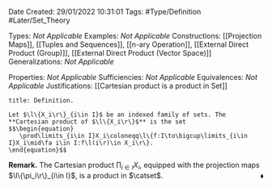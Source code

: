 <div class="topSpace"></div>

Date Created: 29/01/2022 10:31:01
Tags: #Type/Definition #Later/Set_Theory

Types: _Not Applicable_
Examples: _Not Applicable_
Constructions: [[Projection Maps]], [[Tuples and Sequences]], [[n-ary Operation]], [[External Direct Product (Group)]], [[External Direct Product (Vector Space)]]
Generalizations: _Not Applicable_

Properties: _Not Applicable_
Sufficiencies: _Not Applicable_
Equivalences: _Not Applicable_
Justifications: [[Cartesian product is a product in Set]]

``` ad-Definition
title: Definition.

Let $\l\{X_i\r\}_{i\in I}$ be an indexed family of sets. The **Cartesian product of $\l\{X_i\r\}$** is the set
$$\begin{equation}
   \prod\limits_{i\in I}X_i\coloneqq\l\{f:I\to\bigcup\limits_{i\in I}X_i\mid\fa i\in I:f\l(i\r)\in X_i\r\}.
\end{equation}$$

```

**Remark.** The Cartesian product $\prod_{i\in I}X_i$, equipped with the projection maps $\l\{\pi_i\r\}_{i\in I}$, is a product in $\catset$.<span style="float:right;">$\blacklozenge$</span>
